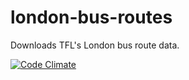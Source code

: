 london-bus-routes
=================

Downloads TFL's London bus route data.

[![Code Climate](https://codeclimate.com/github/matthewcanty/london-bus-routes.png)](https://codeclimate.com/github/matthewcanty/london-bus-routes)
